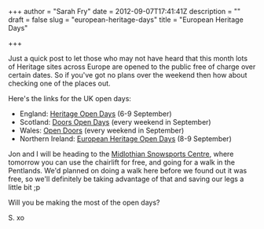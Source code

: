 +++
author = "Sarah Fry"
date = 2012-09-07T17:41:41Z
description = ""
draft = false
slug = "european-heritage-days"
title = "European Heritage Days"

+++


Just a quick post to let those who may not have heard that this month lots of Heritage sites across Europe are opened to the public free of charge over certain dates. So if you've got no plans over the weekend then how about checking one of the places out.

Here's the links for the UK open days:
<ul>
	<li>England: <a href="http://www.heritageopendays.org.uk/">Heritage Open Days</a> (6-9 September)</li>
	<li>Scotland: <a href="http://www.doorsopendays.org.uk/">Doors Open Days</a> (every weekend in September)</li>
	<li>Wales: <a href="http://opendoorsdays.org.uk/events" target="_blank">Open Doors</a> (every weekend in September)</li>
	<li>Northern Ireland: <a href="http://www.discovernorthernireland.com/EHOD-in-Northern-Ireland-T20666-L1" target="_blank">European Heritage Open Days</a> (8-9 September)</li>
</ul>

Jon and I will be heading to the <a href="http://www.midlothian.gov.uk/info/200131/snowsports_centre" target="_blank">Midlothian Snowsports Centre</a>, where tomorrow you can use the chairlift for free, and going for a walk in the Pentlands. We'd planned on doing a walk here before we found out it was free, so we'll definitely be taking advantage of that and saving our legs a little bit ;p

Will you be making the most of the open days?

S. xo

